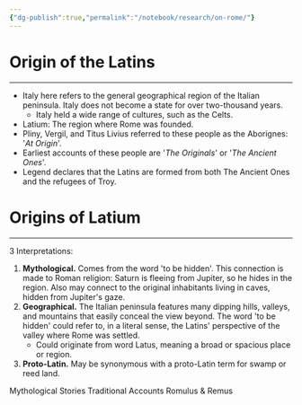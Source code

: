 ```yaml
---
{"dg-publish":true,"permalink":"/notebook/research/on-rome/"}
---
```


# Origin of the Latins
---
- Italy here refers to the general geographical region of the Italian peninsula. Italy does not become a state for over two-thousand years.
	- Italy held a wide range of cultures, such as the Celts.
- Latium: The region where Rome was founded.
- Pliny, Vergil, and Titus Livius referred to these people as the Aborignes: '*At Origin*'.
- Earliest accounts of these people are '*The Originals*' or '*The Ancient Ones*'.
- Legend declares that the Latins are formed from both The Ancient Ones and the refugees of Troy.

# Origins of Latium
---
3 Interpretations:
1. **Mythological.** Comes from the word 'to be hidden'. This connection is made to Roman religion: Saturn is fleeing from Jupiter, so he hides in the region. Also may connect to the original inhabitants living in caves, hidden from Jupiter's gaze.
2. **Geographical.** The Italian peninsula features many dipping hills, valleys, and mountains that easily conceal the view beyond. The word 'to be hidden' could refer to, in a literal sense, the Latins' perspective of the valley where Rome was settled.
	- Could originate from word Latus, meaning a broad or spacious place or region.
3. **Proto-Latin.** May be synonymous with a proto-Latin term for swamp or reed land.

Mythological Stories
Traditional Accounts
Romulus & Remus

